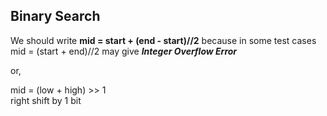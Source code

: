 ## Binary Search

We should write **mid = start + (end - start)//2**
because in some test cases mid = (start + end)//2 may give ***Integer Overflow Error***

or,

mid = (low + high) >> 1   
right shift by 1 bit 